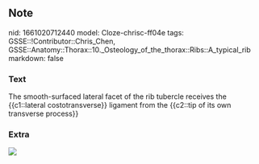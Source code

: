 ## Note
nid: 1661020712440
model: Cloze-chrisc-ff04e
tags: GSSE::!Contributor::Chris_Chen, GSSE::Anatomy::Thorax::10._Osteology_of_the_thorax::Ribs::A_typical_rib
markdown: false

### Text
<div class='toggle'>
  The smooth-surfaced lateral facet of the rib tubercle receives
  the {{c1::lateral costotransverse}} ligament from the {{c2::tip
  of its own transverse process}}
</div>

### Extra
<img src="paste-5d3bb176b25801d36004d1e188f2133d7d0279fb.png">
